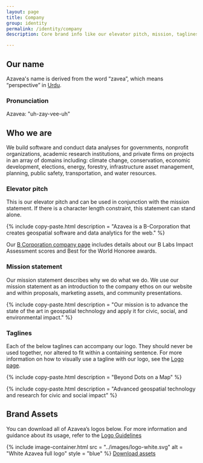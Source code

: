 ```yaml
---
layout: page
title: Company
group: identity
permalink: /identity/company
description: Core brand info like our elevator pitch, mission, taglines, and logo assets.

---
```

## Our name
Azavea's name is derived from the word “zavea”, which means “perspective” in [Urdu](https://en.wikipedia.org/wiki/Urdu).

### Pronunciation
Azavea: "uh-zay-vee-uh"

## Who we are
We build software and conduct data analyses for governments, nonprofit organizations, academic research institutions, and private firms on projects in an array of domains including: climate change, conservation, economic development, elections, energy, forestry, infrastructure asset management, planning, public safety, transportation, and water resources.

### Elevator pitch
This is our elevator pitch and can be used in conjunction with the mission statement. If there is a character length constraint, this statement can stand alone.

{% include copy-paste.html
  description = "Azavea is a B-Corporation that creates geospatial software and data analytics for the web."
%}

Our [B Corporation company page](https://www.bcorporation.net/en-us/find-a-b-corp/company/azaveaa) includes details about our B Labs Impact Assessment scores and Best for the World Honoree awards.

### Mission statement
Our mission statement describes why we do what we do. We use our mission statement as an introduction to the company ethos on our website and within proposals, marketing assets, and community presentations.

{% include copy-paste.html
  description = "Our mission is to advance the state of the art in geospatial technology and apply it for civic, social, and environmental impact."
%}

### Taglines
Each of the below taglines can accompany our logo. They should never be used together, nor altered to fit within a containing sentence. For more information on how to visually use a tagline with our logo, see the [Logo page](/design/logo.html).

{% include copy-paste.html
  description = "Beyond Dots on a Map"
%}

{% include copy-paste.html
  description = "Advanced geospatial technology and research for civic and social impact"
%}

## Brand Assets
You can download all of Azavea’s logos below. For more information and guidance about its usage, refer to the [Logo Guidelines](/design/logo-guidelines.html)

{% include image-container.html
  src =  "../images/logo-white.svg"
  alt =  "White Azavea full logo"
  style = "blue"
%}
<a href="/downloads/azavea.zip" class="c-btn c-btn--small" download>Download assets</a>
